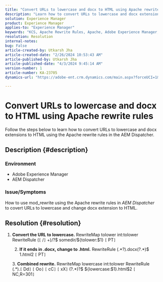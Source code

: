 ```yaml
---
title: "Convert URLs to lowercase and docx to HTML using Apache rewrite rules"
description: "Learn how to convert URLs to lowercase and docx extensions to HTML using the Apache rewrite rules in the AEM Dispatcher."
solution: Experience Manager
product: Experience Manager
applies-to: "Experience Manager"
keywords: "KCS, Apache Rewrite Rules, Apache, Adobe Experience Manager, AEM Dispatcher, Convert URLs to Lowercase"
resolution: Resolution
internal-notes: 
bug: False
article-created-by: Utkarsh Jha
article-created-date: "2/26/2024 10:53:43 AM"
article-published-by: Utkarsh Jha
article-published-date: "4/3/2024 9:45:14 AM"
version-number: 1
article-number: KA-23705
dynamics-url: "https://adobe-ent.crm.dynamics.com/main.aspx?forceUCI=1&pagetype=entityrecord&etn=knowledgearticle&id=e80b744c-95d4-ee11-9079-6045bd0065b6"

---
```

# Convert URLs to lowercase and docx to HTML using Apache rewrite rules


Follow the steps below to learn how to convert URLs to lowercase and docx extensions to HTML using the Apache rewrite rules in the AEM Dispatcher.

## Description {#description}


### Environment

- Adobe Experience Manager
- AEM Dispatcher




### Issue/Symptoms

How to use mod_rewrite using the Apache rewrite rules in *AEM Dispatcher* to covert URLs to lowercase and change docx extension to HTML.


## Resolution {#resolution}



1. <b>Convert the URL to lowercase.</b>
    RewriteMap tolower int:tolower
    RewriteRule (`[` /`]` +)/?$ somedir/${tolower:$1} `[` PT`]`
    
    2. <b>If it ends in .docx, change to .html.</b>
    RewriteRule (.\*?)\.docx(\?.\*)$ $1.html$2 `[` PT`]`
    
    3. <b>Combined rewrite.</b>
    RewriteMap lowercase int:tolower
    RewriteRule (.\*)\.`[` Dd`]` `[` Oo`]` `[` cC`]` `[` xX`]` (\?.\*)?$ ${lowercase:$1}.html$2 `[` NC,R=301`]`





